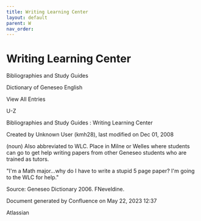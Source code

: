 ```yaml
---
title: Writing Learning Center
layout: default
parent: W
nav_order:
---
```


# Writing Learning Center

Bibliographies and Study Guides

Dictionary of Geneseo English

View All Entries

U-Z

Bibliographies and Study Guides : Writing Learning Center

Created by  Unknown User (kmh28), last modified on Dec 01, 2008

(noun) Also abbreviated to WLC. Place in Milne or Welles where students can go to get help writing papers from other Geneseo students who are trained as tutors.

&quot;I'm a Math major...why do I have to write a stupid 5 page paper? I'm going to the WLC for help.&quot;

Source: Geneseo Dictionary 2006. FNeveldine. 

Document generated by Confluence on May 22, 2023 12:37

Atlassian

